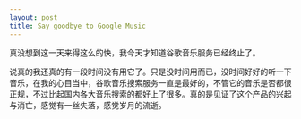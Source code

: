 ```yaml
---
layout: post
title: Say goodbye to Google Music
---
```


真没想到这一天来得这么的快，我今天才知道谷歌音乐服务已经终止了。

说真的我还真的有一段时间没有用它了。只是没时间用而已，没时间好好的听一下音乐，在我的心目当中，谷歌音乐搜索服务一直是最好的，不管它的音乐是否都很正规，不过比起国内各大音乐搜索的都好上了很多。真的是见证了这个产品的兴起与消亡，感觉有一丝失落，感觉岁月的流逝。
